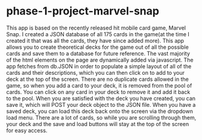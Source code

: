 # phase-1-project-marvel-snap
This app is based on the recently released hit mobile card game, Marvel Snap.
I created a JSON database of all 175 cards in the game(at the time I created it that was all the cards, they have since added more).
This app allows you to create theoretical decks for the game out of all the possible cards and save them to a database for future reference.
The vast majority of the html elements on the page are dynamically added via javascript. The app fetches from db.JSON in order to populate a simple
layout of all of the cards and their descriptions, which you can then click on to add to your deck at the top of the screen.
There are no duplicate cards allowed in the game, so when you add a card to your deck, it is removed from the pool of cards. You can click on any
card in your deck to remove it and add it back to the pool. When you are satisfied with the deck you have created, you can save it, which will POST
your deck object to the JSON file. When you have a saved deck, you can load this deck back onto the screen via the dropdown load menu. There are
a lot of cards, so while you are scrolling through them, your deck and the save and load buttons will stay at the top of the screen for easy access.
